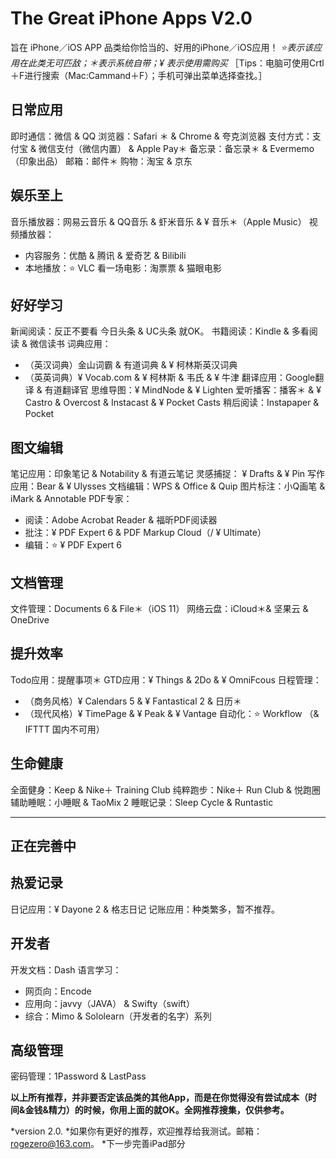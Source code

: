 # The Great iPhone Apps V2.0
旨在 iPhone／iOS APP 品类给你恰当的、好用的iPhone／iOS应用！
*⭐️表示该应用在此类无可匹敌；＊表示系统自带；¥ 表示使用需购买*
［Tips：电脑可使用Crtl＋F进行搜索（Mac:Cammand＋F）；手机可弹出菜单选择查找。］

## 日常应用
即时通信：微信 & QQ
浏览器：Safari ＊ & Chrome & 夸克浏览器
支付方式：支付宝 & 微信支付（微信内置） & Apple Pay＊
备忘录：备忘录＊ & Evermemo（印象出品）
邮箱：邮件＊
购物：淘宝 & 京东

## 娱乐至上
音乐播放器：网易云音乐 & QQ音乐 & 虾米音乐 & ¥ 音乐＊（Apple Music）
视频播放器：
- 内容服务：优酷 & 腾讯 & 爱奇艺 & Bilibili
- 本地播放：⭐️ VLC
看一场电影：淘票票 & 猫眼电影

## 好好学习
新闻阅读：反正不要看 今日头条 & UC头条 就OK。
书籍阅读：Kindle & 多看阅读 & 微信读书
词典应用：
- （英汉词典）金山词霸 & 有道词典 & ¥ 柯林斯英汉词典
- （英英词典）¥ Vocab.com & ¥ 柯林斯 & 韦氏 & ¥ 牛津
翻译应用：Google翻译 & 有道翻译官
思维导图：¥ MindNode & ¥ Lighten
爱听播客：播客＊ & ¥ Castro & Overcost & Instacast & ¥ Pocket Casts
稍后阅读：Instapaper & Pocket 

## 图文编辑
笔记应用：印象笔记 & Notability & 有道云笔记
灵感捕捉： ¥ Drafts & ¥ Pin
写作应用：Bear & ¥ Ulysses
文档编辑：WPS & Office & Quip
图片标注：小Q画笔 & iMark & Annotable 
PDF专家：
- 阅读：Adobe Acrobat Reader & 福昕PDF阅读器
- 批注：¥ PDF Expert 6 & PDF Markup Cloud（/ ¥ Ultimate）
- 编辑：⭐️ ¥ PDF Expert 6

## 文档管理
文件管理：Documents 6 & File＊（iOS 11）
网络云盘：iCloud＊& 坚果云 & OneDrive

## 提升效率
Todo应用：提醒事项＊
GTD应用：¥ Things  & 2Do & ¥ OmniFcous
日程管理：
 - （商务风格）¥ Calendars 5 & ¥ Fantastical 2 & 日历＊
- （现代风格）¥ TimePage & ¥ Peak & ¥ Vantage
自动化：⭐️ Workflow （& IFTTT 国内不可用）

## 生命健康
全面健身：Keep & Nike＋ Training Club 
纯粹跑步：Nike＋ Run Club & 悦跑圈
辅助睡眠：小睡眠 & TaoMix 2
睡眠记录：Sleep Cycle & Runtastic

----
## 正在完善中
## 热爱记录
日记应用：¥ Dayone 2 & 格志日记
记账应用：种类繁多，暂不推荐。

## 开发者
开发文档：Dash
语言学习：
- 网页向：Encode
- 应用向：javvy（JAVA） & Swifty（swift）
- 综合：Mimo & Sololearn（开发者的名字）系列

## 高级管理
密码管理：1Password & LastPass

**以上所有推荐，并非要否定该品类的其他App，而是在你觉得没有尝试成本（时间&金钱&精力）的时候，你用上面的就OK。全网推荐搜集，仅供参考。**

*version 2.0.
*如果你有更好的推荐，欢迎推荐给我测试。邮箱：rogezero@163.com。
*下一步完善iPad部分
